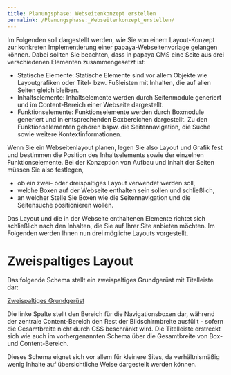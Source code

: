 ```yaml
---
title: Planungsphase: Webseitenkonzept erstellen
permalink: /Planungsphase:_Webseitenkonzept_erstellen/
---
```


Im Folgenden soll dargestellt werden, wie Sie von einem Layout-Konzept zur konkreten Implementierung einer papaya-Webseitenvorlage gelangen können. Dabei sollten Sie beachten, dass in papaya CMS eine Seite aus drei verschiedenen Elementen zusammengesetzt ist:

-   Statische Elemente: Statische Elemente sind vor allem Objekte wie Layoutgrafiken oder Titel- bzw. Fußleisten mit Inhalten, die auf allen Seiten gleich bleiben.
-   Inhaltselemente: Inhaltselemente werden durch Seitenmodule generiert und im Content-Bereich einer Webseite dargestellt.
-   Funktionselemente: Funktionselemente werden durch Boxmodule generiert und in entsprechenden Boxbereichen dargestellt. Zu den Funktionselementen gehören bspw. die Seitennavigation, die Suche sowie weitere Kontextinformationen.

Wenn Sie ein Webseitenlayout planen, legen Sie also Layout und Grafik fest und bestimmen die Position des Inhaltselements sowie der einzelnen Funktionselemente. Bei der Konzeption von Aufbau und Inhalt der Seiten müssen Sie also festlegen,

-   ob ein zwei- oder dreispaltiges Layout verwendet werden soll,
-   welche Boxen auf der Webseite enthalten sein sollen und schließlich,
-   an welcher Stelle Sie Boxen wie die Seitennavigation und die Seitensuche positionieren wollen.

Das Layout und die in der Webseite enthaltenen Elemente richtet sich schließlich nach den Inhalten, die Sie auf Ihrer Site anbieten möchten. Im Folgenden werden Ihnen nun drei mögliche Layouts vorgestellt.

Zweispaltiges Layout
====================

Das folgende Schema stellt ein zweispaltiges Grundgerüst mit Titelleiste dar:

[Zweispaltiges Grundgerüst](/Bild:DemoTemplateGrundgeruestEin.png )

Die linke Spalte stellt den Bereich für die Navigationsboxen dar, während der zentrale Content-Bereich den Rest der Bildschirmbreite ausfüllt - sofern die Gesamtbreite nicht durch CSS beschränkt wird. Die Titelleiste erstreckt sich wie auch im vorhergenannten Schema über die Gesamtbreite von Box- und Content-Bereich.

Dieses Schema eignet sich vor allem für kleinere Sites, da verhältnismäßig wenig Inhalte auf übersichtliche Weise dargestellt werden können.